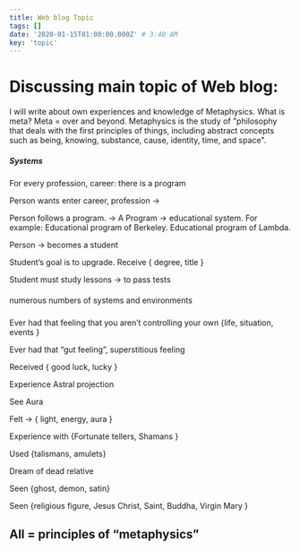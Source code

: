 ```yaml
---
title: Web blog Topic
tags: []
date: '2020-01-15T01:00:00.000Z' # 3:40 AM
key: 'topic'
---
```


# Discussing main topic of Web blog:

I will write about own experiences and knowledge of Metaphysics. What is meta? Meta = over and beyond.  Metaphysics is the study of "philosophy that deals with the first principles of things, including abstract concepts such as being, knowing, substance, cause, identity, time, and space".

##### Systems

For every profession, career: there is a program

Person wants enter career, profession → 

Person follows a program. -> A Program -> educational system. For example: Educational program of Berkeley. Educational program of Lambda.

Person → becomes a student


Student’s goal is to upgrade. Receive { degree, title }


Student must study lessons -> to pass tests

#### 

numerous numbers of systems and environments 

##### 

Ever had that feeling that you aren’t controlling your own {life, situation, events }

Ever had that “gut feeling”, superstitious feeling

Received { good luck, lucky }

Experience Astral projection 

See Aura

Felt -> { light, energy, aura }

Experience with {Fortunate tellers, Shamans }

Used {talismans, amulets}

Dream of dead relative

Seen {ghost, demon, satin}

Seen {religious figure, Jesus Christ, Saint, Buddha, Virgin Mary }

## All = principles of “metaphysics”